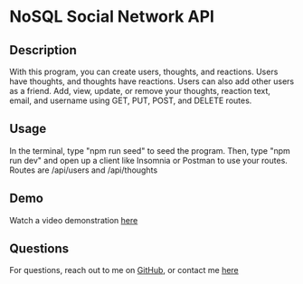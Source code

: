 # NoSQL Social Network API

## Description

With this program, you can create users, thoughts, and reactions. Users have thoughts, and thoughts have reactions. Users can also add other users as a friend. Add, view, update, or remove your thoughts, reaction text, email, and username using GET, PUT, POST, and DELETE routes.

## Usage

In the terminal, type "npm run seed" to seed the program. Then, type "npm run dev" and open up a client like Insomnia or Postman to use your routes. Routes are /api/users and /api/thoughts

## Demo

Watch a video demonstration [here](https://www.awesomescreenshot.com/video/22803646?key=d4041b808e0e2c1ef90d936247343dda)

## Questions

For questions, reach out to me on [GitHub](https://github.com/hansonsteven26), or contact me [here](mailto:smhanson21@gmail.com)
